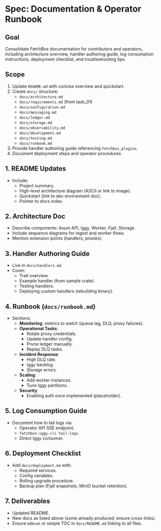 # Spec: Documentation & Operator Runbook

## Goal
Consolidate FetchBox documentation for contributors and operators, including architecture overview, handler authoring guide, log consumption instructions, deployment checklist, and troubleshooting tips.

## Scope
1. Update `README.md` with concise overview and quickstart.
2. Create `docs/` structure:
   - `docs/architecture.md`
   - `docs/requirements.md` (from task_01)
   - `docs/configuration.md`
   - `docs/messaging.md`
   - `docs/ledger.md`
   - `docs/storage.md`
   - `docs/observability.md`
   - `docs/development.md`
   - `docs/testing.md`
   - `docs/runbook.md`
3. Provide handler authoring guide referencing `fetchbox_plugins`.
4. Document deployment steps and operator procedures.

## 1. README Updates
- Include:
  - Project summary.
  - High-level architecture diagram (ASCII or link to image).
  - Quickstart (link to dev environment doc).
  - Pointer to docs index.

## 2. Architecture Doc
- Describe components: Axum API, Iggy, Worker, Fjall, Storage.
- Include sequence diagrams for ingest and worker flows.
- Mention extension points (handlers, proxies).

## 3. Handler Authoring Guide
- Live in `docs/handlers.md`.
- Cover:
  - Trait overview.
  - Example handler (from sample crate).
  - Testing handlers.
  - Deploying custom handlers (rebuilding binary).

## 4. Runbook (`docs/runbook.md`)
- Sections:
  - **Monitoring**: metrics to watch (queue lag, DLQ, proxy failures).
  - **Operational Tasks**:
    - Rotate proxy credentials.
    - Update handler config.
    - Prune ledger manually.
    - Replay DLQ tasks.
  - **Incident Response**:
    - High DLQ rate.
    - Iggy backlog.
    - Storage errors.
  - **Scaling**:
    - Add worker instances.
    - Tune Iggy partitions.
  - **Security**:
    - Enabling auth once implemented (placeholder).

## 5. Log Consumption Guide
- Document how to tail logs via:
  - Operator API SSE endpoint.
  - `fetchbox-iggy-cli tail-logs`.
  - Direct Iggy consumer.

## 6. Deployment Checklist
- Add `docs/deployment.md` with:
  - Required services.
  - Config variables.
  - Rolling upgrade procedure.
  - Backup plan (Fjall snapshots, MinIO bucket retention).

## 7. Deliverables
- Updated README.
- New docs as listed above (some already produced; ensure cross-links).
- Ensure `mdbook` or simple TOC in `docs/README.md` linking to all files.
